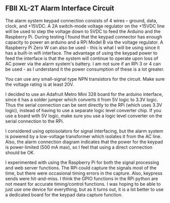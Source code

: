 ## FBII XL-2T Alarm Interface Circuit

The alarm system keypad connection consists of 4 wires – ground, data, clock, and +15VDC.  A 2A switch-mode voltage regulator on the +15VDC line will be used to step the voltage down to 5VDC to feed the Arduino and the Raspberry Pi.  During testing I found that the keypad connector has enough capacity to power an arduino and a RPi Model B via the voltage regulator.  A Raspberry Pi Zero W can also be used - this is what I will be using since it has a built-in wifi interface.  The advantage of using the keypad power to feed the interface is that the system will continue to operate upon loss of AC power via the alarm system's battery.  I am not sure if an RPi 3 or 4 can be used - as I understand it the power consumption of these is a lot greater.

You can use any small-signal type NPN transistors for the circuit.  Make sure the voltage rating is at least 20V.

I decided to use an Adafruit Metro Mini 328 board for the arduino interface, since it has a solder jumper which converts it from 5V logic to 3.3V logic.  Thus the serial connection can be sent directly to the RPi (which uses 3.3V logic), instead of having to use a separate logic level converter chip.  If you use a board with 5V logic, make sure you use a logic level converter on the serial connection to the RPi.

I considered using optoisolators for signal interfacing, but the alarm system is powered by a low-voltage transformer which isolates it from the AC line.  Also, the alarm connection diagram indicates that the power for the keypad is power-limited (500 mA max), so I feel that using a direct connection should be OK.

I experimented with using the Raspberry Pi for both the signal processing and web server functions.  The RPi could capture the signals most of the time, but there were occasional timing errors in the capture.  Also, keypress sends were hit-and-miss.  I think the GPIO functions in the RPi python are not meant for accurate timing/control functions.  I was hoping to be able to just use one device for everything, but as it turns out, it is a lot better to use a dedicated board for the keypad data capture function.
